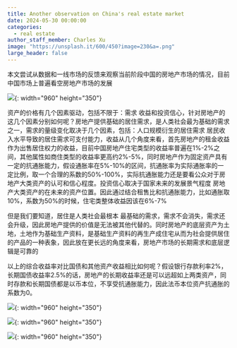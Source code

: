```yaml
---
title: Another observation on China's real estate market
date: 2024-05-30 00:00:00
categories:
  - real estate
author_staff_member: Charles Xu
image: "https://unsplash.it/600/450?image=230&a=.png"
large_header: false
---
```


本文尝试从数据和一线市场的反馈来观察当前阶段中国的房地产市场的情况，目前中国市场上普遍看空房地产市场的发展

![](https://unsplash.it/960/350?image=101){: width="960" height="350"}

资产的价格有几个因素驱动，包括不限于：需求 收益和投资信心，针对房地产的这几个因素分别如何呢？房地产提供基础的居住需求，是人类社会最为基础的需求之一，需求的量级变化取决于几个因素，包括：人口规模衍生的居住需求 居民收入水平导致的居住需求可支付能力，收益从几个角度来看，首先房地产的租金收益作为出售居住权力的收益，目前中国房地产住宅类型的收益率普遍在1%-2%之间，其他属性如商住类型的收益率更高约2%-5%，同时房地产作为固定资产具有一定的抗通胀能力，假设通胀率在5%-10%的区间，抗通胀率为实际通胀率的一定比例，取一个合理的系数的50%-100%，实际抗通胀能力还是要看公众对于房地产大类资产的认可和信心程度。投资信心取决于国家未来的发展景气程度 房地产大类资产的在未来的资产位置。因此通过结合租售比和抗通胀能力，比如通胀取10%，系数为50%的时候，住宅类整体收益因该在6%-7%

但是我们要知道，居住是人类社会最根本 最基础的需求，需求不会消失，需求还会升级，因此房地产提供的价值是无法被其他代替的。同时房地产的底层资产为土地，土地作为基础生产资料，是基础生产资料的再生产成住宅从而为社会提供居住的产品的一种表象，因此放在更长远的角度来看，房地产市场的长期需求和底层逻辑是可靠的

以上的综合收益率对比国债和其他资产收益相比如何呢？假设银行存款利率2%，长期国债收益率2.5%的话，房地产的长期收益率还是可以远超如上两类资产，同时存款和长期国债都是以币本位，不享受抗通胀能力，因此法币本位资产抗通胀的系数为0。

![](https://unsplash.it/960/350?image=235){: width="960" height="350"}

![](https://unsplash.it/960/350?image=238){: width="960" height="350"}

![](https://unsplash.it/960/350?image=261){: width="960" height="350"}